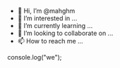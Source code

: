 - 👋 Hi, I’m @mahghm
- 👀 I’m interested in ...
- 🌱 I’m currently learning ...
- 💞️ I’m looking to collaborate on ...
- 📫 How to reach me ...

<!---
mahghm/mahghm is a ✨ special ✨ repository because its `README.md` (this file) appears on your GitHub profile.
You can click the Preview link to take a look at your changes.
--->console.log("we");

